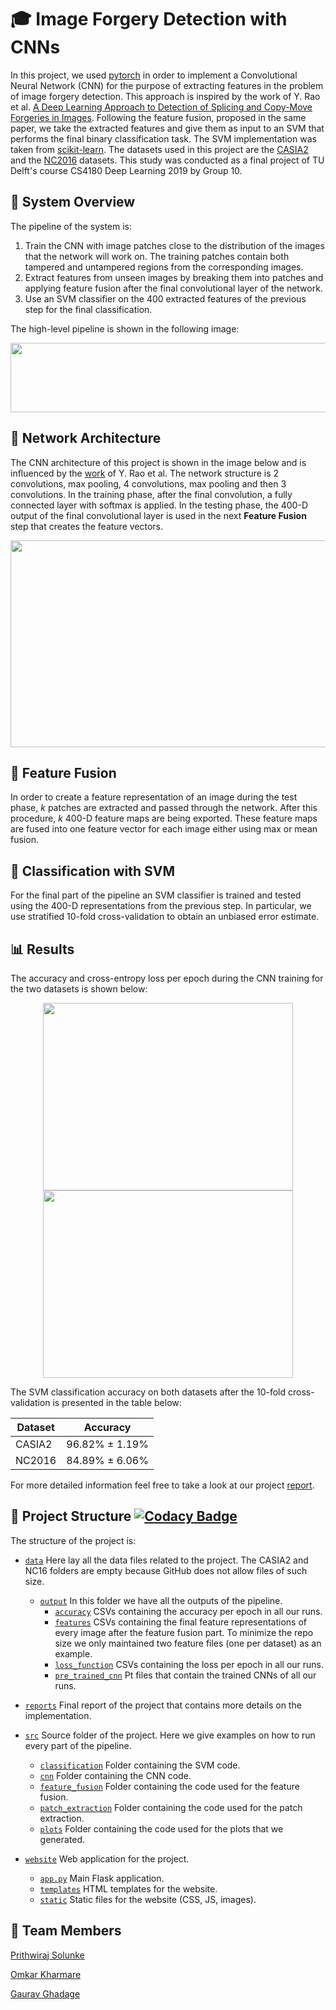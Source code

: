 # :mortar_board: Image Forgery Detection with CNNs

In this project, we used [pytorch](https://pytorch.org/) in order to implement a Convolutional Neural Network (CNN) for the purpose of extracting features in the problem of image forgery detection. This approach is inspired by the work of Y. Rao et al. [A Deep Learning Approach to Detection of Splicing and Copy-Move Forgeries in Images](https://ieeexplore.ieee.org/stamp/stamp.jsp?arnumber=7823911). Following the feature fusion, proposed in the same paper, we take the extracted features and give them as input to an SVM that performs the final binary classification task. The SVM implementation was taken from [scikit-learn](https://scikit-learn.org/stable/). The datasets used in this project are the [CASIA2](https://www.kaggle.com/sophatvathana/casia-dataset) and the [NC2016](https://www.nist.gov/itl/iad/mig/media-forensics-challenge) datasets. This study was conducted as a final project of TU Delft's course CS4180 Deep Learning 2019 by Group 10.

## :scroll: System Overview

The pipeline of the system is:

1. Train the CNN with image patches close to the distribution of the images that the network will work on. The training patches contain both tampered and untampered regions from the corresponding images.
2. Extract features from unseen images by breaking them into patches and applying feature fusion after the final convolutional layer of the network.
3. Use an SVM classifier on the 400 extracted features of the previous step for the final classification.

The high-level pipeline is shown in the following image:

<p align="center">
  <img src="https://github.com/prithwirajsolunke/Image-Forgery-Detection-CNN/blob/master/reports/images/pipeline.png" height="111" width="600">
</p>

## :triangular_ruler: Network Architecture

The CNN architecture of this project is shown in the image below and is influenced by the [work](https://ieeexplore.ieee.org/stamp/stamp.jsp?arnumber=7823911) of Y. Rao et al. The network structure is 2 convolutions, max pooling, 4 convolutions, max pooling and then 3 convolutions. In the training phase, after the final convolution, a fully connected layer with softmax is applied. In the testing phase, the 400-D output of the final convolutional layer is used in the next **Feature Fusion** step that creates the feature vectors.

<p align="center">
  <img src="https://github.com/prithwirajsolunke/Image-Forgery-Detection-CNN/blob/master/reports/images/network.png" height="331" width="850">
</p>

## :barber: Feature Fusion

In order to create a feature representation of an image during the test phase, _k_ patches are extracted and passed through the network. After this procedure, _k_ 400-D feature maps are being exported. These feature maps are fused into one feature vector for each image either using max or mean fusion.

## :flags: Classification with SVM

For the final part of the pipeline an SVM classifier is trained and tested using the 400-D representations from the previous step. In particular, we use stratified 10-fold cross-validation to obtain an unbiased error estimate.

## :bar_chart: Results

The accuracy and cross-entropy loss per epoch during the CNN training for the two datasets is shown below:

<p align="center">
  <img src="https://github.com/prithwirajsolunke/Image-Forgery-Detection-CNN/blob/master/reports/images/accuracy_augmented.png" height="300" width="400">
  <img src="https://github.com/prithwirajsolunke/Image-Forgery-Detection-CNN/blob/master/reports/images/loss_augmented.png" height="300" width="400">
</p>

The SVM classification accuracy on both datasets after the 10-fold cross-validation is presented in the table below:

| Dataset | Accuracy       |
| ------- | -------------- |
| CASIA2  | 96.82% ± 1.19% |
| NC2016  | 84.89% ± 6.06% |

For more detailed information feel free to take a look at our project [report](https://github.com/prithwirajsolunke/Image-Forgery-Detection-CNN/blob/master/reports/Group_10-Image_Forgery_Detection_report.pdf).

## :office: Project Structure [![Codacy Badge](https://api.codacy.com/project/badge/Grade/6913244456df4b9eadf8cae2a34b2e48)](https://www.codacy.com/app/kPsarakis/Image-Forgery-Detection-CNN?utm_source=github.com&utm_medium=referral&utm_content=kPsarakis/Image-Forgery-Detection-CNN&utm_campaign=Badge_Grade)

The structure of the project is:

- [`data`](https://github.com/prithwirajsolunke/Image-Forgery-Detection-CNN/tree/master/data) Here lay all the data files related to the project. The CASIA2 and NC16 folders are empty because GitHub does not allow files of such size.

  - [`output`](https://github.com/prithwirajsolunke/Image-Forgery-Detection-CNN/tree/master/data/output) In this folder we have all the outputs of the pipeline.
    - [`accuracy`](https://github.com/prithwirajsolunke/Image-Forgery-Detection-CNN/tree/master/data/output/accuracy) CSVs containing the accuracy per epoch in all our runs.
    - [`features`](https://github.com/prithwirajsolunke/Image-Forgery-Detection-CNN/tree/master/data/output/features) CSVs containing the final feature representations of every image after the feature fusion part. To minimize the repo size we only maintained two feature files (one per dataset) as an example.
    - [`loss_function`](https://github.com/prithwirajsolunke/Image-Forgery-Detection-CNN/tree/master/data/output/loss_function) CSVs containing the loss per epoch in all our runs.
    - [`pre_trained_cnn`](https://github.com/prithwirajsolunke/Image-Forgery-Detection-CNN/tree/master/data/output/pre_trained_cnn) Pt files that contain the trained CNNs of all our runs.

- [`reports`](https://github.com/prithwirajsolunke/Image-Forgery-Detection-CNN/tree/master/reports) Final report of the project that contains more details on the implementation.

- [`src`](https://github.com/prithwirajsolunke/Image-Forgery-Detection-CNN/tree/master/src) Source folder of the project. Here we give examples on how to run every part of the pipeline.

  - [`classification`](https://github.com/prithwirajsolunke/Image-Forgery-Detection-CNN/tree/master/src/classification) Folder containing the SVM code.
  - [`cnn`](https://github.com/prithwirajsolunke/Image-Forgery-Detection-CNN/tree/master/src/cnn) Folder containing the CNN code.
  - [`feature_fusion`](https://github.com/prithwirajsolunke/Image-Forgery-Detection-CNN/tree/master/src/feature_fusion) Folder containing the code used for the feature fusion.
  - [`patch_extraction`](https://github.com/prithwirajsolunke/Image-Forgery-Detection-CNN/tree/master/src/patch_extraction) Folder containing the code used for the patch extraction.
  - [`plots`](https://github.com/prithwirajsolunke/Image-Forgery-Detection-CNN/tree/master/src/plots) Folder containing the code used for the plots that we generated.

- [`website`](https://github.com/prithwirajsolunke/Image-Forgery-Detection-CNN/tree/master/website) Web application for the project.
  - [`app.py`](https://github.com/prithwirajsolunke/Image-Forgery-Detection-CNN/tree/master/website/app.py) Main Flask application.
  - [`templates`](https://github.com/prithwirajsolunke/Image-Forgery-Detection-CNN/tree/master/website/templates) HTML templates for the website.
  - [`static`](https://github.com/prithwirajsolunke/Image-Forgery-Detection-CNN/tree/master/website/static) Static files for the website (CSS, JS, images).

## :busts_in_silhouette: Team Members

[Prithwiraj Solunke](https://github.com/prithwirajsolunke)

[Omkar Kharmare](https://github.com/omkarkharmare)

[Gaurav Ghadage](https://github.com/gauravghadage)
